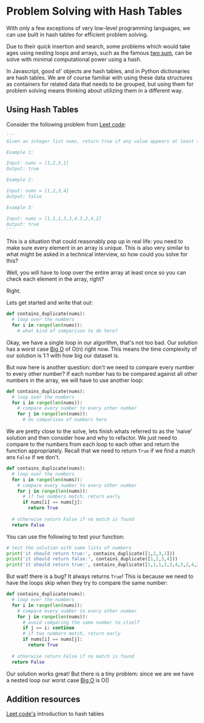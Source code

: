 # Problem Solving with Hash Tables

With only a few exceptions of very low-level programming languages, we can use built in hash tables for efficient problem solving. 

Due to their quick insertion and search, some problems which would take ages using nesting loops and arrays, such as the famous [two sum](https://leetcode.com/problems/two-sum/), can be solve with minimal computational power using a hash.

In Javascript, good ol' objects are hash tables, and in Python dictionaries are hash tables. We are of course familiar with using these data structures as containers for related data that needs to be grouped, but using them for problem solving means thinking about utilizing them in a different way.

## Using Hash Tables 

Consider the following problem from [Leet code](https://leetcode.com/problems/contains-duplicate/):

```python
'''
Given an integer list nums, return true if any value appears at least twice in the array, and return false if every element is distinct.

Example 1:

Input: nums = [1,2,3,1]
Output: true

Example 2:

Input: nums = [1,2,3,4]
Output: false

Example 3:

Input: nums = [1,1,1,3,3,4,3,2,4,2]
Output: true
'''
```

This is a situation that could reasonably pop up in real life: you need to make sure every element in an array is unique. This is also very similar to what might be asked in a technical interview, so how could you solve for this?

Well, you will have to loop over the entire array at least once so you can check each element in the array, right? 

Right. 

Lets get started and write that out:

```python
def contains_duplicate(nums):
  # loop over the numbers
  for i in range(len(nums)):
    # what kind of comparison to do here?
```

Okay, we have a single loop in our algorithm, that's not too bad. Our solution has a worst case [Big O](https://www.bigocheatsheet.com/) of O(n) right now. This means the time complexity of our solution is 1:1 with how big our dataset is. 

But now here is another question: don't we need to compare every number to every other number? If each number has to be compared against all other numbers in the array, we will have to use another loop:

```python
def contains_duplicate(nums):
  # loop over the numbers
  for i in range(len(nums)):
    # compare every number to every other number
    for j in range(len(nums)):
      # do comparison of numbers here
```

We are pretty close to the solve, lets finish whats referred to as the 'naive' solution and then consider how and why to refactor. We just need to compare to the numbers from each loop to each other and return the function appropriately. Recall that we need to return `True` if we find a match ans `False` if we don't.

```python
def contains_duplicate(nums):
  # loop over the numbers
  for i in range(len(nums)):
    # compare every number to every other number
    for j in range(len(nums)):
      # if two numbers match, return early
      if nums[i] == nums[j]: 
        return True
  
  # otherwise return False if no match is found
  return False
```

You can use the following to test your function:

```python
# test the solution with some lists of numbers
print('it should return true:', contains_duplicate([1,2,3,1]))
print('it should return false:', contains_duplicate([1,2,3,4]))
print('it should return true:', contains_duplicate([1,1,1,3,3,4,3,2,4,2]))
```

But wait! there is a bug? It always returns `True`! This is because we need to have the loops skip when they try to compare the same number:

```python
def contains_duplicate(nums):
  # loop over the numbers
  for i in range(len(nums)):
    # compare every number to every other number
    for j in range(len(nums)):
      # avoid comparing the same number to itself
      if j == i: continue
      # if two numbers match, return early
      if nums[i] == nums[j]: 
        return True
  
  # otherwise return False if no match is found
  return False
```

Our solution works great! But there is a tiny problem: since we are we have a nested loop our worst case [Big O](https://www.bigocheatsheet.com/) is O()

## Addition resources

[Leet code's](https://leetcode.com/explore/learn/card/hash-table/) introduction to hash tables